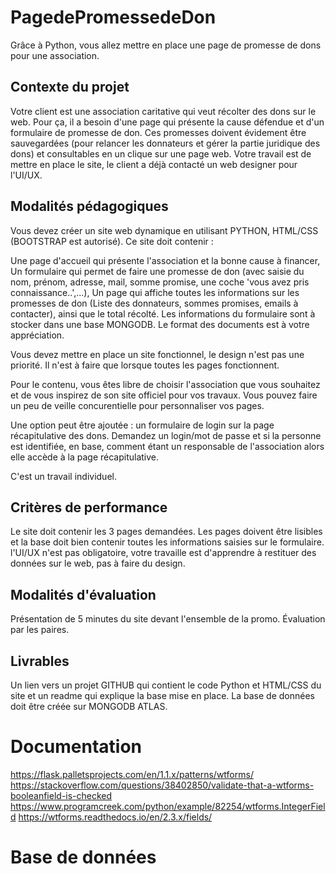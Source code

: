 # PagedePromessedeDon

Grâce à Python, vous allez mettre en place une page de promesse de dons pour une association.

## Contexte du projet


Votre client est une association caritative qui veut récolter des dons sur le web. Pour ça, il a besoin d'une page qui présente la cause défendue et d'un formulaire de promesse de don. Ces promesses doivent évidement être sauvegardées (pour relancer les donnateurs et gérer la partie juridique des dons) et consultables en un clique sur une page web. Votre travail est de mettre en place le site, le client a déjà contacté un web designer pour l'UI/UX.

## Modalités pédagogiques


Vous devez créer un site web dynamique en utilisant PYTHON, HTML/CSS (BOOTSTRAP est autorisé). Ce site doit contenir :

Une page d'accueil qui présente l'association et la bonne cause à financer,
Un formulaire qui permet de faire une promesse de don (avec saisie du nom, prénom, adresse, mail, somme promise, une coche 'vous avez pris connaissance..',...),
Un page qui affiche toutes les informations sur les promesses de don (Liste des donnateurs, sommes promises, emails à contacter), ainsi que le total récolté.
Les informations du formulaire sont à stocker dans une base MONGODB. Le format des documents est à votre appréciation.

Vous devez mettre en place un site fonctionnel, le design n'est pas une priorité. Il n'est à faire que lorsque toutes les pages fonctionnent.

Pour le contenu, vous êtes libre de choisir l'association que vous souhaitez et de vous inspirez de son site officiel pour vos travaux. Vous pouvez faire un peu de veille concurentielle pour personnaliser vos pages.

Une option peut être ajoutée : un formulaire de login sur la page récapitulative des dons. Demandez un login/mot de passe et si la personne est identifiée, en base, comment étant un responsable de l'association alors elle accède à la page récapitulative.

C'est un travail individuel.

## Critères de performance

Le site doit contenir les 3 pages demandées. Les pages doivent être lisibles et la base doit bien contenir toutes les informations saisies sur le formulaire. l'UI/UX n'est pas obligatoire, votre travaille est d'apprendre à restituer des données sur le web, pas à faire du design.

## Modalités d'évaluation

Présentation de 5 minutes du site devant l'ensemble de la promo. Évaluation par les paires.

## Livrables

Un lien vers un projet GITHUB qui contient le code Python et HTML/CSS du site et un readme qui explique la base mise en place. La base de données doit être créée sur MONGODB ATLAS.

# Documentation 
https://flask.palletsprojects.com/en/1.1.x/patterns/wtforms/
https://stackoverflow.com/questions/38402850/validate-that-a-wtforms-booleanfield-is-checked
https://www.programcreek.com/python/example/82254/wtforms.IntegerField
https://wtforms.readthedocs.io/en/2.3.x/fields/

# Base de données
